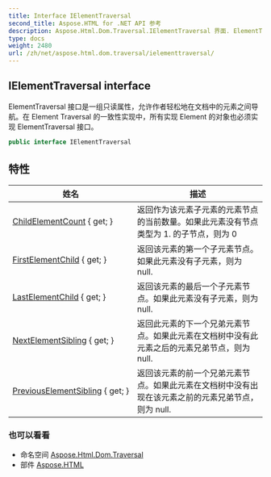 ```yaml
---
title: Interface IElementTraversal
second_title: Aspose.HTML for .NET API 参考
description: Aspose.Html.Dom.Traversal.IElementTraversal 界面. ElementTraversal 接口是一组只读属性允许作者轻松地在文档中的元素之间导航在 Element Traversal 的一致性实现中所有实现 Element 的对象也必须实现 ElementTraversal 接口
type: docs
weight: 2480
url: /zh/net/aspose.html.dom.traversal/ielementtraversal/
---
```

## IElementTraversal interface

ElementTraversal 接口是一组只读属性，允许作者轻松地在文档中的元素之间导航。在 Element Traversal 的一致性实现中，所有实现 Element 的对象也必须实现 ElementTraversal 接口。

```csharp
public interface IElementTraversal
```

## 特性

| 姓名 | 描述 |
| --- | --- |
| [ChildElementCount](../../aspose.html.dom.traversal/ielementtraversal/childelementcount/) { get; } | 返回作为该元素子元素的元素节点的当前数量。如果此元素没有节点类型为 1. 的子节点，则为 0 |
| [FirstElementChild](../../aspose.html.dom.traversal/ielementtraversal/firstelementchild/) { get; } | 返回该元素的第一个子元素节点。如果此元素没有子元素，则为 null. |
| [LastElementChild](../../aspose.html.dom.traversal/ielementtraversal/lastelementchild/) { get; } | 返回该元素的最后一个子元素节点。如果此元素没有子元素，则为 null. |
| [NextElementSibling](../../aspose.html.dom.traversal/ielementtraversal/nextelementsibling/) { get; } | 返回此元素的下一个兄弟元素节点。如果此元素在文档树中没有此元素之后的元素兄弟节点，则为 null. |
| [PreviousElementSibling](../../aspose.html.dom.traversal/ielementtraversal/previouselementsibling/) { get; } | 返回该元素的前一个兄弟元素节点。如果此元素在文档树中没有出现在该元素之前的元素兄弟节点，则为 null. |

### 也可以看看

* 命名空间 [Aspose.Html.Dom.Traversal](../../aspose.html.dom.traversal/)
* 部件 [Aspose.HTML](../../)


